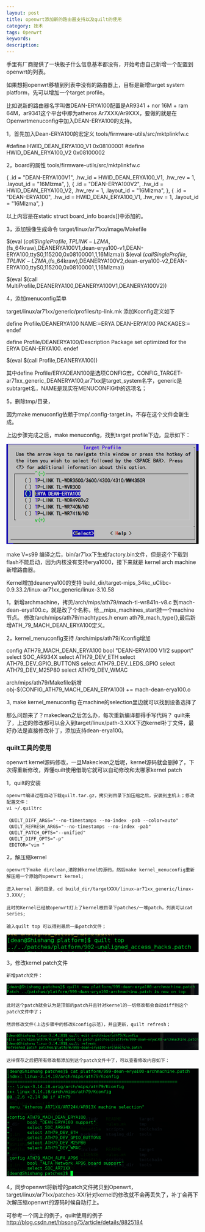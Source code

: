 ```yaml
---
layout: post
title: openwrt添加新的路由器支持以及quilt的使用
category: 技术
tags: Openwrt
keywords:
description:
---
```


手里有厂商提供了一块板子什么信息基本都没有，开始考虑自己新增一个配置到openwrt的列表。

如果想把openwrt移植到列表中没有的路由器上，目标是新增target system platform，先可以增加一个target profile。

比如说新的路由器名字叫做DEAN-ERYA100配置是AR9341 + nor 16M + ram 64M，ar9341这个平台中即为atheros Ar7XXX/Ar9XXX，要做的就是在Openwrtmenuconfig中加入DEAN-ERYA100的支持。

1，首先加入Dean-ERYA100的宏定义
tools/firmware-utils/src/mktplinkfw.c

#define HWID_DEAN_ERYA100_V1 0x08100001
#define HWID_DEAN_ERYA100_V2 0x08100002

2，board的属性
tools/firmware-utils/src/mktplinkfw.c


{
	.id     = "DEAN-ERYA100V1",
	.hw_id      = HWID_DEAN_ERYA100_V1,
	.hw_rev     = 1,
	.layout_id  = "16Mlzma",
}, {
	 .id     = "DEAN-ERYA100V2",
	 .hw_id      = HWID_DEAN_ERYA100_V2,
	 .hw_rev     = 1,
	 .layout_id  = "16Mlzma",
}, {
	 .id     = "DEAN-ERYA100",
	 .hw_id      = HWID_DEAN_ERYA100_V1,
	 .hw_rev     = 1,
	 .layout_id  = "16Mlzma",
}

以上内容是在static struct board_info boards[]中添加的。

3，添加镜像生成命令
target/linux/ar71xx/image/Makefile


$(eval $(call SingleProfile,TPLINK-LZMA,$(fs_64kraw),DEANERYA100V1,dean-erya100-v1,DEAN-ERYA100,ttyS0,115200,0x08100001,1,16Mlzma))
$(eval $(call SingleProfile,TPLINK-LZMA,$(fs_64kraw),DEANERYA100V2,dean-erya100-v2,DEAN-ERYA100,ttyS0,115200,0x08100001,1,16Mlzma))

$(eval $(call MultiProfile,DEANERYA100,DEANERYA100V1,DEANERYA100V2))

4，添加menuconfig菜单

target/linux/ar71xx/generic/profiles/tp-link.mk 添加Kconfig定义如下


define Profile/DEANERYA100
    NAME:=ERYA DEAN-ERYA100
	PACKAGES:=
endef

define Profile/DEANERYA100/Description
	Package set optimized for the ERYA DEAN-ERYA100.
endef

$(eval $(call Profile,DEANERYA100))

其中define Profile/ERYADEAN100是选项CONFIG宏，CONFIG_TARGET-ar71xx_generic_DEANERYA100,ar71xx是target_system名字，generic是subtarget名，NAME是现实在MENUCONFIG中的选项名；

5，删除tmp/目录，

因为make menuconfig依赖于tmp/.config-target.in，不存在这个文件会新生成。

上边步骤完成之后，make menuconfig，找到target profile下边，显示如下：

![](/image/new1.png)



make V=s99 编译之后，bin/ar71xx下生成factory.bin文件，但是这个下载到flash不能启动，因为内核没有支持erya1000，接下来就是 kernel arch machine新增路由器。

Kernel增加deanerya100的支持
build_dir/target-mips_34kc_uClibc-0.9.33.2/linux-ar71xx_generic/linux-3.10.58

1，新增archmachine，拷贝/arch/mips/ath79/mach-tl-wr841n-v8.c 到mach-dean-erya100.c，就是改了个名称，给__mips_machines_start挂一个machine节点。
修改/arch/mips/ath79/machtypes.h enum ath79_mach_type{},最后新增ATH_79_MACH_DEAN_ERYA100定义。

2，kernel_menuconfig支持
/arch/mips/ath79/Kconfig增加

config ATH79_MACH_DEAN_ERYA100
    bool "DEAN-ERYA100 V1/2 support"
	select SOC_AR934X
	select ATH79_DEV_ETH
	select ATH79_DEV_GPIO_BUTTONS
	select ATH79_DEV_LEDS_GPIO
	select ATH79_DEV_M25P80
	select ATH79_DEV_WMAC

arch/mips/ath79/Makefile新增
obj-$(CONFIG_ATH79_MACH_DEAN_ERYA100)  += mach-dean-erya100.o

3, make kernel_menuconfig 
在machine的selection里边就可以找到设备选择了

那么问题来了？makeclean之后怎么办，每次重新编译都得手写代码？
quilt来了，上边的修改都可以合入到target/linux/path-3.XXX下边kernel补丁文件，最好办法是直接修改补丁，添加支持dean-erya100。

### quilt工具的使用

openwrt kernel源码修改，一旦Makeclean之后呢，kernel源码就会删掉了，下次得重新修改，弄懂quilt使用借助它就可以自动修改和太哪家kernel patch

1，quilt的安装

	openwrt编译过程自动下载quilt.tar.gz，拷贝到目录下加压缩之后，安装到主机上；修改配置文件：
	vi ~/.quiltrc

	 QUILT_DIFF_ARGS="--no-timestamps --no-index -pab --color=auto"
	 QUILT_REFRESH_ARGS="--no-timestamps --no-index -pab"
	 QUILT_PATCH_OPTS="--unified"
	 QUILT_DIFF_OPTS="-p"
	 EDITOR="vim "

2，解压缩kernel

	openwrt下make dirclean,清除掉kernel的源码，然后make kernel_menuconfig重新解压缩一个原始的openwrt kernel;

	进入kernel 源码目录，cd build_dir/targetXXX/linux-ar71xx_generic/linux-3.XXX/;

	此时的Kernel已经被openwrt打上了kernel根目录下patches/一堆patch，列表可以cat series;

	输入quilt top 可以得到最后一条patch文件；

![](/image/quilt.png)

3，修改kernel patch文件

	新增patch文件：

![](/image/quilt1.png)

	此时这个patch就会认为是顶部的patch并且针对kernel的一切修改都会自动diff到这个patch文件中了；

	然后修改文件(上边步骤中的修改Kconfig示范)，并且更新，quilt refresh；

![](/image/quilt2.png)

	这样保存之后把所有修改都添加到这个patch文件中了，可以查看修改内容如下：

![](/image/quilt3.png)

4，同步openwrt将新增的patch文件拷贝到Openwrt，target/linux/ar71xx/patches-XX/针对kernel的修改就不会再丢失了，补丁会再下次解压缩openwrt的源码时候自动打上。

可参考一个网上的例子，quilt使用的例子 http://blog.csdn.net/hbsong75/article/details/8825184
